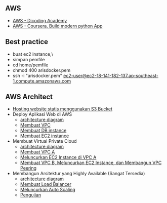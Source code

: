 ## AWS
- [AWS - Dicoding Academy](https://github.com/ArisOther/aws-dicoding)
- [AWS - Coursera, Build modern python App](https://github.com/ArisOther/deploy/blob/main/aws_coursera_pythonApp.md)

## Best practice
- buat ec2 instance,\
- simpan pemfile
- cd home/pemfile
- chmod 400 arisdocker.pem
- ssh -i "arisdocker.pem" ec2-user@ec2-18-141-182-137.ap-southeast-1.compute.amazonaws.com
 
## AWS Architect
- [Hosting website statis menggunakan S3 Bucket](https://www.dicoding.com/academies/266/tutorials/13472)
- Deploy Aplikasi Web di AWS
  - [architecture diagram](https://www.dicoding.com/academies/266/tutorials/13537)
  - [Membuat VPC](https://www.dicoding.com/academies/266/tutorials/13542)
  - [Membuat DB instance](https://www.dicoding.com/academies/266/tutorials/13547)
  - [Membuat EC2 instance](https://www.dicoding.com/academies/266/tutorials/13552)
- Membuat Virtual Private Cloud
  - [architecture diagram](https://www.dicoding.com/academies/266/tutorials/13592)
  - [Membuat VPC A](https://www.dicoding.com/academies/266/tutorials/16428)
  - [Meluncurkan EC2 Instance di VPC A](https://www.dicoding.com/academies/266/tutorials/16430)
  - [Membuat VPC B, Meluncurkan EC2 Instance, dan Membangun VPC Peering](https://www.dicoding.com/academies/266/tutorials/16455)
- Membangun Arsitektur yang Highly Available (Sangat Tersedia)
  - [architecture diagram](https://www.dicoding.com/academies/266/tutorials/13668)
  - [Membuat Load Balancer](https://www.dicoding.com/academies/266/tutorials/16435)
  - [Meluncurkan Auto Scaling](https://www.dicoding.com/academies/266/tutorials/16440)
  - [Pengujian](https://www.dicoding.com/academies/266/tutorials/16445)

